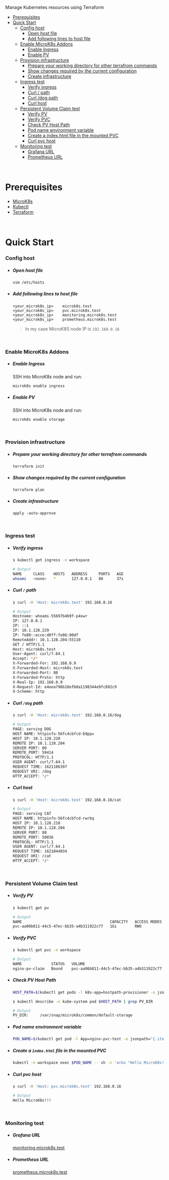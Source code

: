 Manage Kubernetes resources using Terraform

* [Prerequisites](#prerequisites)
* [Quick Start](#quick-start)
    * [Config host](#config-host)
        * [Open host file](#open-host-file)
        * [Add following lines to host file](#add-following-lines-to-host-file)
    * [Enable MicroK8s Addons](#enable-microk8s-addons)
        * [Enable Ingress](#enable-ingress)
        * [Enable PV](#enable-pv)
    * [Provision infrastructure](#provision-infrastructure)
        * [Prepare your working directory for other terrafrom commands](#prepare-your-working-directory-for-other-terrafrom-commands)
        * [Show changes required by the current configuration](#show-changes-required-by-the-current-configuration)
        * [Create infrastructure](#create-infrastructure)
    * [Ingress test](#ingress-test)
        * [Verify ingress](#verify-ingress)
        * [Curl / path](#curl--path)
        * [Curl /dog path](#curl-dog-path)
        * [Curl host](#curl-host)
    * [Persistent Volume Claim test](#persistent-volume-claim-test)
        * [Verify PV](#verify-pv)
        * [Verify PVC](#verify-pvc)
        * [Check PV Host Path](#check-pv-host-path)
        * [Pod name environment variable](#pod-name-environment-variable)
        * [Create a index\.html file in the mounted PVC](#create-a-indexhtml-file-in-the-mounted-pvc)
        * [Curl pvc host](#curl-pvc-host)
    * [Monitoring test](#monitoring-test)
        * [Grafana URL](#grafana-url)
        * [Prometheus URL](#prometheus-url)

<br/>

# Prerequisites

- [MicroK8s](https://microk8s.io/)
- [Kubectl](https://kubernetes.io/docs/tasks/tools/)
- [Terraform](https://www.terraform.io/downloads.html)


<br/>

# Quick Start

### Config host

- ##### Open host file

  ```bash
  vim /etc/hosts
  ```

- ##### Add following lines to host file

  ```text
  <your_microk8s_ip>    microk8s.test
  <your_microk8s_ip>    pvc.microk8s.test
  <your_microk8s_ip>    monitoring.microk8s.test
  <your_microk8s_ip>    prometheus.microk8s.test
  ```
  
  > In my case MicroK8S node IP is `192.168.0.16`

<br/>

### Enable MicroK8s Addons

- ##### Enable Ingress

  SSH into MicroK8s node and run:

  ```bash
  microk8s enable ingress
  ```

- ##### Enable PV

  SSH into MicroK8s node and run:

  ```bash
  microk8s enable storage
  ```

<br/>

### Provision infrastructure

- ##### Prepare your working directory for other terrafrom commands

  ```
  terraform init
  ```

- ##### Show changes required by the current configuration

  ```
  terraform plan
  ```

- ##### Create infrastructure

  ```
  apply -auto-approve
  ```

<br/>


### Ingress test 

- ##### Verify ingress

  ```bash
  ❯ kubectl get ingress -n workspace
  
  # Output
  NAME     CLASS    HOSTS   ADDRESS     PORTS   AGE
  whoami   <none>   *       127.0.0.1   80      37s
  ```
- ##### Curl `/` path

  ```bash
  ❯ curl -H 'Host: microk8s.test' 192.168.0.16

  # Output
  Hostname: whoami-55697b469f-p4xwr
  IP: 127.0.0.1
  IP: ::1
  IP: 10.1.128.229
  IP: fe80::ecce:d0ff:fe86:90df
  RemoteAddr: 10.1.128.204:55110
  GET / HTTP/1.1
  Host: microk8s.test
  User-Agent: curl/7.64.1
  Accept: */*
  X-Forwarded-For: 192.168.0.9
  X-Forwarded-Host: microk8s.test
  X-Forwarded-Port: 80
  X-Forwarded-Proto: http
  X-Real-Ip: 192.168.0.9
  X-Request-Id: e4eea796b18efb0a1198344e9fc892c9
  X-Scheme: http
  ```

- ##### Curl `/dog` path

  ```bash
  ❯ curl -H 'Host: microk8s.test' 192.168.0.16/dog

  # Output
  PAGE: serving DOG
  HOST NAME: httpinfo-56fc4cbfcd-b9ppv
  HOST IP: 10.1.128.220
  REMOTE IP: 10.1.128.204
  SERVER PORT: 80
  REMOTE_PORT: 59414
  PROTOCOL: HTTP/1.1
  USER AGENT: curl/7.64.1
  REQUEST TIME: 1621106397
  REQUEST URI: /dog
  HTTP_ACCEPT: */*
  ```

- ##### Curl host

  ```bash
  ❯ curl -H 'Host: microk8s.test' 192.168.0.16/cat
  
  # Output
  PAGE: serving CAT
  HOST NAME: httpinfo-56fc4cbfcd-rwrbq
  HOST IP: 10.1.128.218
  REMOTE IP: 10.1.128.204
  SERVER PORT: 80
  REMOTE_PORT: 50036
  PROTOCOL: HTTP/1.1
  USER AGENT: curl/7.64.1
  REQUEST TIME: 1621044034
  REQUEST URI: /cat
  HTTP_ACCEPT: */*
  ```

<br/>

### Persistent Volume Claim test

- ##### Verify PV

  ```bash
  ❯ kubectl get pv

  # Output
  NAME                                       CAPACITY   ACCESS MODES   RECLAIM POLICY   STATUS   CLAIM                      STORAGECLASS        REASON   AGE
  pvc-aa06b811-44c5-47ec-bb35-a4b311922c77   1Gi        RWO            Delete           Bound    workspace/nginx-pv-claim   microk8s-hostpath            50m
  ```

- ##### Verify PVC

  ```bash
  ❯ kubectl get pvc -n workspace
  
  # Output
  NAME             STATUS   VOLUME                                     CAPACITY   ACCESS MODES   STORAGECLASS        AGE
  nginx-pv-claim   Bound    pvc-aa06b811-44c5-47ec-bb35-a4b311922c77   1Gi        RWO            microk8s-hostpath   33m
  ```


- ##### Check PV Host Path

  ```bash
  HOST_PATH=$(kubectl get pods -l k8s-app=hostpath-provisioner -o jsonpath="{.items[0].metadata.name}" -n kube-system)
  ```

  ```bash
  ❯ kubectl describe -n kube-system pod $HOST_PATH | grep PV_DIR

  # Output
  PV_DIR:     /var/snap/microk8s/common/default-storage
  ```

- ##### Pod name environment variable

  ```bash
  POD_NAME=$(kubectl get pod -l App=nginx-pvc-test -o jsonpath="{.items[0].metadata.name}" -n workspace)
  ```

  

- ##### Create a `index.html` file in the mounted PVC

  ```bash
  kubectl -n workspace exec $POD_NAME -- sh -c 'echo "Hello MicroK8s!!!" > /usr/share/nginx/html/index.html'
  ```

- ##### Curl pvc host

  ```bash
  ❯ curl -H 'Host: pvc.microk8s.test' 192.168.0.16
  
  # Output
  Hello MicroK8s!!!
  ```


<br/>

### Monitoring test

- ##### Grafana URL

  [monitoring.microk8s.test](http://monitoring.microk8s.test)

- ##### Prometheus URL

  [prometheus.microk8s.test](http://prometheus.microk8s.test)   

